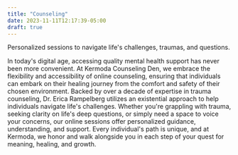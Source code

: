 ```yaml
---
title: "Counseling"
date: 2023-11-11T12:17:39-05:00
draft: true
---
```


Personalized sessions to navigate life's challenges, traumas, and questions.

In today's digital age, accessing quality mental health support has never been more convenient. At Kermoda Counseling Den, we embrace the flexibility and accessibility of online counseling, ensuring that individuals can embark on their healing journey from the comfort and safety of their chosen environment. Backed by over a decade of expertise in trauma counseling, Dr. Erica Rampelberg utilizes an existential approach to help individuals navigate life's challenges. Whether you're grappling with trauma, seeking clarity on life's deep questions, or simply need a space to voice your concerns, our online sessions offer personalized guidance, understanding, and support. Every individual's path is unique, and at Kermoda, we honor and walk alongside you in each step of your quest for meaning, healing, and growth.
